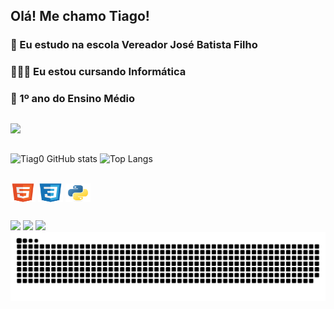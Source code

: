 ## Olá! Me chamo Tiago!

### 🏫 Eu estudo na escola Vereador José Batista Filho 
### 👨🏽‍💻 Eu estou cursando Informática
### 📔 1º ano do Ensino Médio

##

<img src="https://www.superti360.com.br/wp-content/uploads/2022/02/0-destaque-linguagens-de-programacao-2019.jpg" width="1080px"/>

##

![Tiag0 GitHub stats](https://github-readme-stats.vercel.app/api?username=TiagodeCastr0&show_icons=true&theme=dark) 
![Top Langs](https://github-readme-stats.vercel.app/api/top-langs/?username=TiagodeCastr0&hide_progress=true&theme=dark)
<img scr="https://media.tenor.com/Tu0LCbChaboAAAAM/beagle-dog.gif">

<div style="display: inline_block"><br>
  <img align="center" height="30" width="40" src="https://raw.githubusercontent.com/devicons/devicon/master/icons/html5/html5-original.svg">
  <img align="center" height="30" width="40" src="https://raw.githubusercontent.com/devicons/devicon/master/icons/css3/css3-original.svg">
  <img align="center" height="30" width="40" src="https://raw.githubusercontent.com/devicons/devicon/master/icons/python/python-original.svg">
</div>

##

<div>
<a href="https://www.instagram.com/tiagodecastrodutra/" target="_blank"><img src="https://img.shields.io/badge/-Instagram-%23E4405F?style=for-the-badge&logo=instagram&logoColor=white"></a>
<a href="https://www.youtube.com/@Tiago-fl6zl" target="_blank"><img src="https://img.shields.io/badge/YouTube-FF0000?style=for-the-badge&logo=youtube&logoColor=white" target="_blank"></a>
<a href=""><img src="https://img.shields.io/badge/-LinkedIn-%230077B5?style=for-the-badge&logo=linkedin&logoColor=white">
</div>

<picture align="center">
  <source media="(prefers-color-scheme: dark)" srcset="https://raw.githubusercontent.com/TiagodeCastr0/TiagodeCastr0/output/github-contribution-grid-snake-dark.svg">
  <source media="(prefers-color-scheme: light)" srcset="https://raw.githubusercontent.com/TiagodeCastr0/TiagodeCastr0/output/github-contribution-grid-snake-dark.svg">
  <img align="center" alt="github contribution grid snake animation" src="https://raw.githubusercontent.com/TiagodeCastr0/TiagodeCastr0/output/github-contribution-grid-snake.svg">
</picture>
